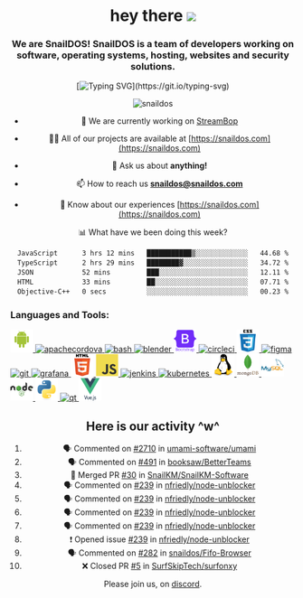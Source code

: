 <h1 align="center">hey there <img src="https://media.giphy.com/media/hvRJCLFzcasrR4ia7z/giphy.gif" width="25px"></h1>
<h3 align="center">We are SnailDOS! SnailDOS is a team of developers working on software, operating systems, hosting, websites and security solutions.</h3>

<div align="center">

[![Typing SVG](https://readme-typing-svg.herokuapp.com?color=%23F7BD27&center=true&multiline=true&lines=We+love+coding!;We+support+open+source!;So%2C+check+our+repos+and+follow+us!+;Star+our+work!+It+keeps+us+motivated.)](https://git.io/typing-svg)

</div>

<p align="center"> <img src="https://komarev.com/ghpvc/?username=snaildos&label=Profile%20views&color=0e75b6&style=flat" alt="snaildos" /> </p>

<div align="center">

- 🔭 We are currently working on [StreamBop](https://snaildos.com/streambop)

- 👨‍💻 All of our projects are available at [https://snaildos.com](https://snaildos.com)

- 💬 Ask us about **anything!**

- 📫 How to reach us **snaildos@snaildos.com**

- 📄 Know about our experiences [https://snaildos.com](https://snaildos.com)
</div>

<p align="center">📊 What have we been doing this week?</p>

<div align="center">

<!--START_SECTION:waka-->

```txt
JavaScript      3 hrs 12 mins   ███████████▒░░░░░░░░░░░░░   44.68 %
TypeScript      2 hrs 29 mins   ████████▓░░░░░░░░░░░░░░░░   34.72 %
JSON            52 mins         ███░░░░░░░░░░░░░░░░░░░░░░   12.11 %
HTML            33 mins         ██░░░░░░░░░░░░░░░░░░░░░░░   07.71 %
Objective-C++   0 secs          ░░░░░░░░░░░░░░░░░░░░░░░░░   00.23 %
```

<!--END_SECTION:waka-->

</div>

<div align="center">

<h3 align="left">Languages and Tools:</h3>
<p align="left"> <a href="https://developer.android.com" target="_blank"> <img src="https://raw.githubusercontent.com/devicons/devicon/master/icons/android/android-original-wordmark.svg" alt="android" width="40" height="40"/> </a> <a href="https://cordova.apache.org/" target="_blank"> <img src="https://www.vectorlogo.zone/logos/apache_cordova/apache_cordova-icon.svg" alt="apachecordova" width="40" height="40"/> </a> <a href="https://www.gnu.org/software/bash/" target="_blank"> <img src="https://www.vectorlogo.zone/logos/gnu_bash/gnu_bash-icon.svg" alt="bash" width="40" height="40"/> </a> <a href="https://www.blender.org/" target="_blank"> <img src="https://download.blender.org/branding/community/blender_community_badge_white.svg" alt="blender" width="40" height="40"/> </a> <a href="https://getbootstrap.com" target="_blank"> <img src="https://raw.githubusercontent.com/devicons/devicon/master/icons/bootstrap/bootstrap-plain-wordmark.svg" alt="bootstrap" width="40" height="40"/> </a> <a href="https://circleci.com" target="_blank"> <img src="https://www.vectorlogo.zone/logos/circleci/circleci-icon.svg" alt="circleci" width="40" height="40"/> </a> <a href="https://www.w3schools.com/css/" target="_blank"> <img src="https://raw.githubusercontent.com/devicons/devicon/master/icons/css3/css3-original-wordmark.svg" alt="css3" width="40" height="40"/> </a> <a href="https://www.figma.com/" target="_blank"> <img src="https://www.vectorlogo.zone/logos/figma/figma-icon.svg" alt="figma" width="40" height="40"/> </a> <a href="https://git-scm.com/" target="_blank"> <img src="https://www.vectorlogo.zone/logos/git-scm/git-scm-icon.svg" alt="git" width="40" height="40"/> </a> <a href="https://grafana.com" target="_blank"> <img src="https://www.vectorlogo.zone/logos/grafana/grafana-icon.svg" alt="grafana" width="40" height="40"/> </a> <a href="https://www.w3.org/html/" target="_blank"> <img src="https://raw.githubusercontent.com/devicons/devicon/master/icons/html5/html5-original-wordmark.svg" alt="html5" width="40" height="40"/> </a> <a href="https://developer.mozilla.org/en-US/docs/Web/JavaScript" target="_blank"> <img src="https://raw.githubusercontent.com/devicons/devicon/master/icons/javascript/javascript-original.svg" alt="javascript" width="40" height="40"/> </a> <a href="https://www.jenkins.io" target="_blank"> <img src="https://www.vectorlogo.zone/logos/jenkins/jenkins-icon.svg" alt="jenkins" width="40" height="40"/> </a> <a href="https://kubernetes.io" target="_blank"> <img src="https://www.vectorlogo.zone/logos/kubernetes/kubernetes-icon.svg" alt="kubernetes" width="40" height="40"/> </a> <a href="https://www.linux.org/" target="_blank"> <img src="https://raw.githubusercontent.com/devicons/devicon/master/icons/linux/linux-original.svg" alt="linux" width="40" height="40"/> </a> <a href="https://www.mongodb.com/" target="_blank"> <img src="https://raw.githubusercontent.com/devicons/devicon/master/icons/mongodb/mongodb-original-wordmark.svg" alt="mongodb" width="40" height="40"/> </a> <a href="https://www.mysql.com/" target="_blank"> <img src="https://raw.githubusercontent.com/devicons/devicon/master/icons/mysql/mysql-original-wordmark.svg" alt="mysql" width="40" height="40"/> </a> <a href="https://nodejs.org" target="_blank"> <img src="https://raw.githubusercontent.com/devicons/devicon/master/icons/nodejs/nodejs-original-wordmark.svg" alt="nodejs" width="40" height="40"/> </a> <a href="https://www.python.org" target="_blank"> <img src="https://raw.githubusercontent.com/devicons/devicon/master/icons/python/python-original.svg" alt="python" width="40" height="40"/> </a> <a href="https://www.qt.io/" target="_blank"> <img src="https://upload.wikimedia.org/wikipedia/commons/0/0b/Qt_logo_2016.svg" alt="qt" width="40" height="40"/> </a> <a href="https://vuejs.org/" target="_blank"> <img src="https://raw.githubusercontent.com/devicons/devicon/master/icons/vuejs/vuejs-original-wordmark.svg" alt="vuejs" width="40" height="40"/> </a> </p>

## Here is our activity ^w^
<!--START_SECTION:activity-->
1. 🗣 Commented on [#2710](https://github.com/umami-software/umami/issues/2710#issuecomment-2093706635) in [umami-software/umami](https://github.com/umami-software/umami)
2. 🗣 Commented on [#491](https://github.com/booksaw/BetterTeams/issues/491#issuecomment-1970529403) in [booksaw/BetterTeams](https://github.com/booksaw/BetterTeams)
3. 🎉 Merged PR [#30](https://github.com/SnailKM/SnailKM-Software/pull/30) in [SnailKM/SnailKM-Software](https://github.com/SnailKM/SnailKM-Software)
4. 🗣 Commented on [#239](https://github.com/nfriedly/node-unblocker/issues/239#issuecomment-1815874373) in [nfriedly/node-unblocker](https://github.com/nfriedly/node-unblocker)
5. 🗣 Commented on [#239](https://github.com/nfriedly/node-unblocker/issues/239#issuecomment-1814387321) in [nfriedly/node-unblocker](https://github.com/nfriedly/node-unblocker)
6. 🗣 Commented on [#239](https://github.com/nfriedly/node-unblocker/issues/239#issuecomment-1814377147) in [nfriedly/node-unblocker](https://github.com/nfriedly/node-unblocker)
7. 🗣 Commented on [#239](https://github.com/nfriedly/node-unblocker/issues/239#issuecomment-1814262796) in [nfriedly/node-unblocker](https://github.com/nfriedly/node-unblocker)
8. ❗ Opened issue [#239](https://github.com/nfriedly/node-unblocker/issues/239) in [nfriedly/node-unblocker](https://github.com/nfriedly/node-unblocker)
9. 🗣 Commented on [#282](https://github.com/snaildos/Fifo-Browser/issues/282#issuecomment-1793508041) in [snaildos/Fifo-Browser](https://github.com/snaildos/Fifo-Browser)
10. ❌ Closed PR [#5](https://github.com/SurfSkipTech/surfonxy/pull/5) in [SurfSkipTech/surfonxy](https://github.com/SurfSkipTech/surfonxy)
<!--END_SECTION:activity-->

Please join us, on [discord](https://dsc.gg/snaildos).

</div>
